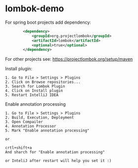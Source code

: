 # lombok-demo

For spring boot projects add dependency:
```xml
        <dependency>
            <groupId>org.projectlombok</groupId>
            <artifactId>lombok</artifactId>
            <optional>true</optional>
        </dependency>
```

For other projects see: https://projectlombok.org/setup/maven


Install plugin:

```
1. Go to File > Settings > Plugins
2. Click on Browse repositories...
3. Search for Lombok Plugin
4. Click on Install plugin
5. Restart IntelliJ IDEA
```

Enable annotation processing
```
1. Go to File > Settings > Plugins
2. Build, Execution, Deployment
3. Open Compailer
4. Annotation Processor
5. Mark "Enable annotation processing"

or

crtl+shift+a
And sharch for "Enable annotation processing"

or InteliJ after restart will help you set it :)
```